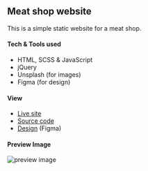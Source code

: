 ## Meat shop website

This is a simple static website for a meat shop.

#### Tech & Tools used

- HTML, SCSS & JavaScript
- jQuery
- Unsplash (for images)
- Figma (for design)

#### View

- [Live site](https://meat-shop-eta.vercel.app/)
- [Source code](https://github.com/sam4web/meat-shop)
- [Design](https://www.figma.com/file/RXU5qsnv6J3NcHe2MUOreA/Meat-shop-website) (Figma)

#### Preview Image

![preview image](/preview-image.png)
